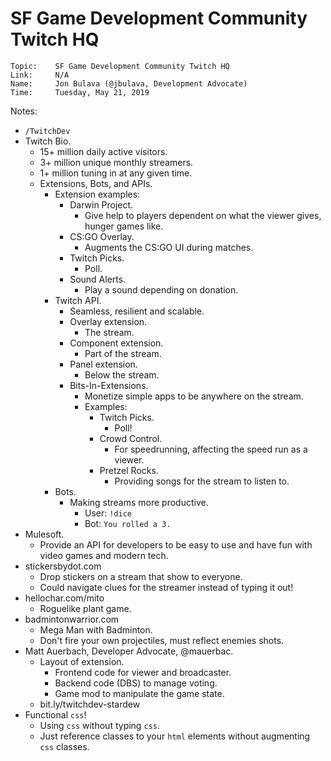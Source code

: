 # SF Game Development Community Twitch HQ

```
Topic:    SF Game Development Community Twitch HQ
Link:     N/A
Name:     Jon Bulava (@jbulava, Development Advocate)
Time:     Tuesday, May 21, 2019
```

Notes:

- `/TwitchDev`
- Twitch Bio.
  - 15+ million daily active visitors.
  - 3+ million unique monthly streamers.
  - 1+ million tuning in at any given time.
  - Extensions, Bots, and APIs.
    - Extension examples:
      - Darwin Project.
        - Give help to players dependent on what the viewer gives, hunger games like.
      - CS:GO Overlay.
        - Augments the CS:GO UI during matches.
      - Twitch Picks.
        - Poll.
      - Sound Alerts.
        - Play a sound depending on donation.
    - Twitch API.
      - Seamless, resilient and scalable.
      - Overlay extension.
        - The stream.
      - Component extension.
        - Part of the stream.
      - Panel extension.
        - Below the stream.
      - Bits-In-Extensions.
        - Monetize simple apps to be anywhere on the stream.
        - Examples:
          - Twitch Picks.
            - Poll!
          - Crowd Control.
            - For speedrunning, affecting the speed run as a viewer.
          - Pretzel Rocks.
            - Providing songs for the stream to listen to.
    - Bots.
      - Making streams more productive.
        - User: `!dice`
        - Bot: `You rolled a 3.`
- Mulesoft.
  - Provide an API for developers to be easy to use and have fun with video games and modern tech.
- stickersbydot.com
  - Drop stickers on a stream that show to everyone.
  - Could navigate clues for the streamer instead of typing it out!
- hellochar.com/mito
  - Roguelike plant game.
- badmintonwarrior.com
  - Mega Man with Badminton.
  - Don't fire your own projectiles, must reflect enemies shots.
- Matt Auerbach, Developer Advocate, @mauerbac.
  - Layout of extension.
    - Frontend code for viewer and broadcaster.
    - Backend code (DBS) to manage voting.
    - Game mod to manipulate the game state.
  - bit.ly/twitchdev-stardew
- Functional `css`!
  - Using `css` without typing `css`.
  - Just reference classes to your `html` elements without augmenting `css` classes.
